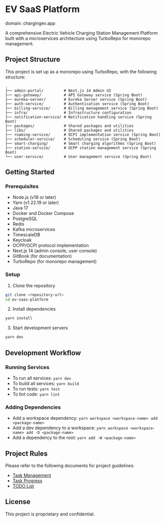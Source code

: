 # EV SaaS Platform

domain: chargingev.app

A comprehensive Electric Vehicle Charging Station Management Platform built with a microservices architecture using TurboRepo for monorepo management.

## Project Structure

This project is set up as a monorepo using TurboRepo, with the following structure:

```
.
├── admin-portal/         # Next.js 14 Admin UI
├── api-gateway/          # API Gateway service (Spring Boot)
├── eureka-server/        # Eureka Server service (Spring Boot)
├── auth-service/         # Authentication service (Spring Boot)
├── billing-service/      # Billing management service (Spring Boot)
├── infra/                # Infrastructure configuration
├── notification-service/ # Notification handling service (Spring Boot)
├── packages/             # Shared packages and utilities
├── libs/                 # Shared packages and utilities
├── roaming-service/      # OCPI implementation service (Spring Boot)
├── scheduler-service/    # Scheduling service (Spring Boot)
├── smart-charging/       # Smart charging algorithms (Spring Boot)
├── station-service/      # OCPP station management service (Spring Boot)
└── user-service/         # User management service (Spring Boot)
```

## Getting Started

### Prerequisites

- Node.js (v18 or later)
- Yarn (v1.22.19 or later)
- Java 17
- Docker and Docker Compose
- PostgreSQL
- Redis
- Kafka microservices
- TimescaleDB
- Keycloak
- OCPP/OCPI protocol implementation
- Next.js 14 (admin console, user console)
- GitBook (for documentation)
- TurboRepo (for monorepo management)

### Setup

1. Clone the repository

```bash
git clone <repository-url>
cd ev-saas-platform
```

2. Install dependencies

```bash
yarn install
```

3. Start development servers

```bash
yarn dev
```

## Development Workflow

### Running Services

- To run all services: `yarn dev`
- To build all services: `yarn build`
- To run tests: `yarn test`
- To lint code: `yarn lint`

### Adding Dependencies

- Add a workspace dependency: `yarn workspace <workspace-name> add <package-name>`
- Add a dev dependency to a workspace: `yarn workspace <workspace-name> add -D <package-name>`
- Add a dependency to the root: `yarn add -W <package-name>`

## Project Rules

Please refer to the following documents for project guidelines:

- [Task Management](./TASK_MANAGEMENT.md)
- [Task Progress](./TASK_PROGRESS.md)
- [TODO List](./TODO.md)

## License

This project is proprietary and confidential.